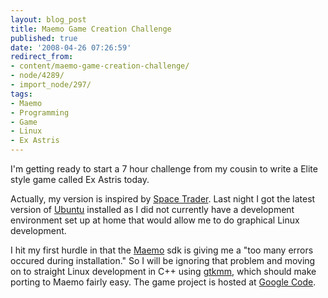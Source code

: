 ```yaml
---
layout: blog_post
title: Maemo Game Creation Challenge
published: true
date: '2008-04-26 07:26:59'
redirect_from:
- content/maemo-game-creation-challenge/
- node/4289/
- import_node/297/
tags:
- Maemo
- Programming
- Game
- Linux
- Ex Astris
---
```


I'm getting ready to start a 7 hour challenge from my cousin to write a Elite style game called Ex Astris today. 

Actually, my version is inspired by [Space Trader](http://ticc.uvt.nl/~pspronck/spacetrader/STFrames.html). Last night I got the latest version of [Ubuntu](http://www.ubuntu.com) installed as I did not currently have a development environment set up at home that would allow me to do graphical Linux development. 

I hit my first hurdle in that the [Maemo](http://www.maemo.org) sdk is giving me a "too many errors occured during installation." So I will be ignoring that problem and moving on to straight Linux development in C++ using [gtkmm](http://www.gtkmm.org/en/), which should make porting to Maemo fairly easy. The game project is hosted at [Google Code](http://exastris.googlecode.com).

